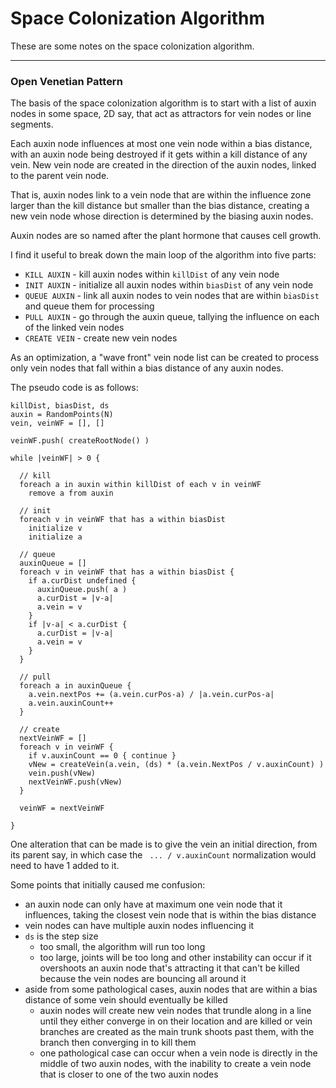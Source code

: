 Space Colonization Algorithm
===

These are some notes on the space colonization algorithm.

---

### Open Venetian Pattern

The basis of the space colonization algorithm is to start with
a list of auxin nodes in some space, 2D say, that act as attractors
for vein nodes or line segments.

Each auxin node influences at most one vein node within a bias distance,
with an auxin node being destroyed if it gets within a kill distance of
any vein.
New vein node are created in the direction of the auxin nodes,
linked to the parent vein node.

That is, auxin nodes link to a vein node that are within the influence
zone larger than the kill distance but smaller than the bias distance,
creating a new vein node whose direction is determined by the biasing
auxin nodes.

Auxin nodes are so named after the plant hormone that causes cell
growth.


I find it useful to break down the main loop of the algorithm into five parts:

* `KILL AUXIN` - kill auxin nodes within `killDist` of any vein node
* `INIT AUXIN` - initialize all auxin nodes within `biasDist` of any vein node
* `QUEUE AUXIN` - link all auxin nodes to vein nodes that are within `biasDist` and queue them for processing
* `PULL AUXIN` - go through the auxin queue, tallying the influence on each of the linked vein nodes
* `CREATE VEIN` - create new vein nodes

As an optimization, a "wave front" vein node list can be created to process only vein nodes
that fall within a bias distance of any auxin nodes.


The pseudo code is as follows:

```
killDist, biasDist, ds
auxin = RandomPoints(N)
vein, veinWF = [], []

veinWF.push( createRootNode() )

while |veinWF| > 0 {

  // kill
  foreach a in auxin within killDist of each v in veinWF
    remove a from auxin

  // init
  foreach v in veinWF that has a within biasDist
    initialize v
    initialize a

  // queue
  auxinQueue = []
  foreach v in veinWF that has a within biasDist {
    if a.curDist undefined {
      auxinQueue.push( a )
      a.curDist = |v-a|
      a.vein = v
    }
    if |v-a| < a.curDist {
      a.curDist = |v-a|
      a.vein = v
    }
  }
  
  // pull
  foreach a in auxinQueue {
    a.vein.nextPos += (a.vein.curPos-a) / |a.vein.curPos-a|
    a.vein.auxinCount++
  }

  // create
  nextVeinWF = []
  foreach v in veinWF {
    if v.auxinCount == 0 { continue }
    vNew = createVein(a.vein, (ds) * (a.vein.NextPos / v.auxinCount) )
    vein.push(vNew)
    nextVeinWF.push(vNew)
  }

  veinWF = nextVeinWF

}
```

One alteration that can be made is to give the vein an initial direction,
from its parent say, in which case the ` ... / v.auxinCount` normalization would need to
have 1 added to it.


Some points that initially caused me confusion:

* an auxin node can only have at maximum one vein node that it influences,
  taking the closest vein node that is within the bias distance
* vein nodes can have multiple auxin nodes influencing it
* `ds` is the step size
  - too small, the algorithm will run too long
  - too large, joints will be too long and other instability can occur if it
    overshoots an auxin node that's attracting it that can't be killed because
    the vein nodes are bouncing all around it
* aside from some pathological cases, auxin nodes that are within a bias distance
  of some vein should eventually be killed
  - auxin nodes will create new vein nodes that trundle along in a line until they
    either converge in on their location and are killed or vein branches are created
    as the main trunk shoots past them, with the branch then converging in to kill them
  - one pathological case can occur when a vein node is directly in the middle of two
    auxin nodes, with the inability to create a vein node that is closer to one of
    the two auxin nodes
  


